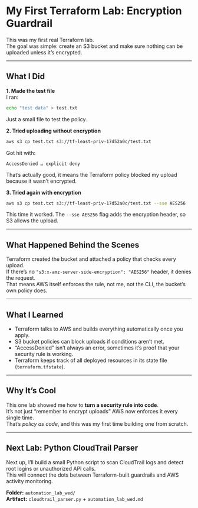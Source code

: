 # My First Terraform Lab: Encryption Guardrail

This was my first real Terraform lab.  
The goal was simple: create an S3 bucket and make sure nothing can be uploaded unless it’s encrypted.

---

## What I Did

**1. Made the test file**  
I ran:
```bash
echo "test data" > test.txt
```
Just a small file to test the policy.

**2. Tried uploading without encryption**  
```bash
aws s3 cp test.txt s3://tf-least-priv-17d52a0c/test.txt
```
Got hit with:
```
AccessDenied … explicit deny
```
That’s actually good, it means the Terraform policy blocked my upload because it wasn’t encrypted.

**3. Tried again with encryption**  
```bash
aws s3 cp test.txt s3://tf-least-priv-17d52a0c/test.txt --sse AES256
```
This time it worked. The `--sse AES256` flag adds the encryption header, so S3 allows the upload.

---

## What Happened Behind the Scenes

Terraform created the bucket and attached a policy that checks every upload.  
If there’s no `"s3:x-amz-server-side-encryption": "AES256"` header, it denies the request.  
That means AWS itself enforces the rule, not me, not the CLI, the bucket’s own policy does.

---

## What I Learned

- Terraform talks to AWS and builds everything automatically once you apply.  
- S3 bucket policies can block uploads if conditions aren’t met.  
- “AccessDenied” isn’t always an error, sometimes it’s proof that your security rule is working.  
- Terraform keeps track of all deployed resources in its state file (`terraform.tfstate`).

---

## Why It’s Cool

This one lab showed me how to **turn a security rule into code**.  
It’s not just “remember to encrypt uploads” AWS now enforces it every single time.  
That’s *policy as code*, and this was my first time building one from scratch.

---

## Next Lab: Python CloudTrail Parser

Next up, I’ll build a small Python script to scan CloudTrail logs and detect root logins or unauthorized API calls.  
This will connect the dots between Terraform-built guardrails and AWS activity monitoring.

**Folder:** `automation_lab_wed/`  
**Artifact:** `cloudtrail_parser.py` + `automation_lab_wed.md`
